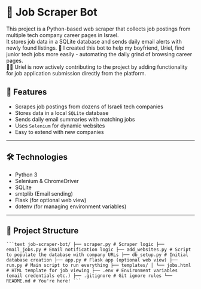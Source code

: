 # 🧠 Job Scraper Bot
This project is a Python-based web scraper that collects job postings from multiple tech company career pages in Israel.  
It stores job data in a SQLite database and sends daily email alerts with newly found listings.
🧡 I created this bot to help my boyfriend, Uriel, find junior tech jobs more easily - automating the daily grind of browsing career pages.  
👨‍💻 Uriel is now actively contributing to the project by adding functionality for job application submission directly from the platform.

## 🚀 Features
- Scrapes job postings from dozens of Israeli tech companies
- Stores data in a local `SQLite` database
- Sends daily email summaries with matching jobs
- Uses `Selenium` for dynamic websites
- Easy to extend with new companies
---
## 🛠 Technologies
- Python 3
- Selenium & ChromeDriver
- SQLite
- smtplib (Email sending)
- Flask (for optional web view)
- dotenv (for managing environment variables)
---
## 📁 Project Structure
<pre><code>```text job-scraper-bot/ ├── scraper.py # Scraper logic ├── email_jobs.py # Email notification logic ├── add_websites.py # Script to populate the database with company URLs ├── db_setup.py # Initial database creation ├── app.py # Flask app (optional web view) ├── run.py # Main script to run everything ├── templates/ │ └── jobs.html # HTML template for job viewing ├── .env # Environment variables (email credentials etc.) ├── .gitignore # Git ignore rules └── README.md # You're here! ``` </code></pre>
